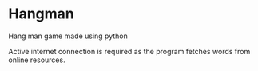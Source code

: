 # Hangman
Hang man game made using python

Active internet connection is required as the program fetches words from online resources.
